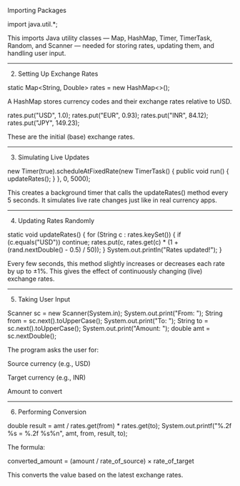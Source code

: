 Importing Packages

import java.util.*;

This imports Java utility classes — Map, HashMap, Timer, TimerTask, Random, and Scanner — needed for storing rates, updating them, and handling user input.


---

2. Setting Up Exchange Rates

static Map<String, Double> rates = new HashMap<>();

A HashMap stores currency codes and their exchange rates relative to USD.

rates.put("USD", 1.0);
rates.put("EUR", 0.93);
rates.put("INR", 84.12);
rates.put("JPY", 149.23);

These are the initial (base) exchange rates.


---

3. Simulating Live Updates

new Timer(true).scheduleAtFixedRate(new TimerTask() {
    public void run() { updateRates(); }
}, 0, 5000);

This creates a background timer that calls the updateRates() method every 5 seconds.
It simulates live rate changes just like in real currency apps.


---

4. Updating Rates Randomly

static void updateRates() {
    for (String c : rates.keySet()) {
        if (c.equals("USD")) continue;
        rates.put(c, rates.get(c) * (1 + (rand.nextDouble() - 0.5) / 50));
    }
    System.out.println("Rates updated!");
}

Every few seconds, this method slightly increases or decreases each rate by up to ±1%.
This gives the effect of continuously changing (live) exchange rates.


---

5. Taking User Input

Scanner sc = new Scanner(System.in);
System.out.print("From: "); String from = sc.next().toUpperCase();
System.out.print("To: "); String to = sc.next().toUpperCase();
System.out.print("Amount: "); double amt = sc.nextDouble();

The program asks the user for:

Source currency (e.g., USD)

Target currency (e.g., INR)

Amount to convert



---

6. Performing Conversion

double result = amt / rates.get(from) * rates.get(to);
System.out.printf("%.2f %s = %.2f %s%n", amt, from, result, to);

The formula:

converted_amount = (amount / rate_of_source) × rate_of_target

This converts the value based on the latest exchange rates.
